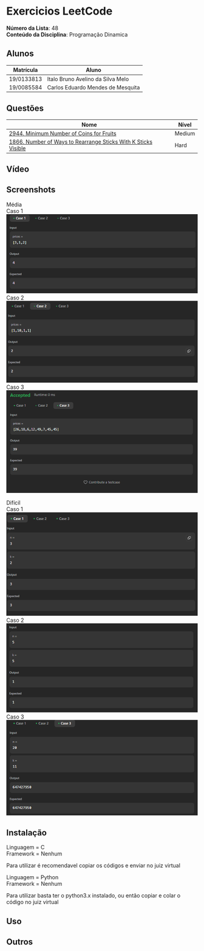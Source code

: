 
# Exercicios LeetCode

**Número da Lista**: 48</br>
**Conteúdo da Disciplina**: Programação Dinamica</br>

## Alunos

|Matrícula | Aluno |
| -- | -- |
| 19/0133813  |  Italo Bruno Avelino da Silva Melo |
| 19/0085584  |  Carlos Eduardo Mendes de Mesquita |

## Questões

| Nome  | Nível   |
| ---------------------- | ------- |
| [2944. Minimum Number of Coins for Fruits](https://leetcode.com/problems/minimum-number-of-coins-for-fruits/description/) | Medium |
| [1866. Number of Ways to Rearrange Sticks With K Sticks Visible](https://leetcode.com/problems/number-of-ways-to-rearrange-sticks-with-k-sticks-visible/description/)| Hard | 


## Vídeo




## Screenshots

Média</br>
Caso 1</br>
![minimo1](/assets/Min1.png) </br>
Caso 2</br>
![minimo2](/assets/Min2.png) </br>
Caso 3</br>
![minimo3](/assets/Min3.png) </br>

Difícil</br>
Caso 1</br>
![num1](/assets/num1.png) </br>
Caso 2</br>
![num2](/assets/num2.png) </br>
Caso 3</br>
![num3](/assets/num3.png) </br>

## Instalação

Linguagem = C </br>
Framework = Nenhum</br>

Para utilizar é recomendavel copiar os códigos e enviar no juiz virtual

Linguagem = Python </br>
Framework = Nenhum </br>

Para utilizar basta ter o python3.x instalado, ou então copiar e colar o código no juiz virtual</br>
## Uso

## Outros
